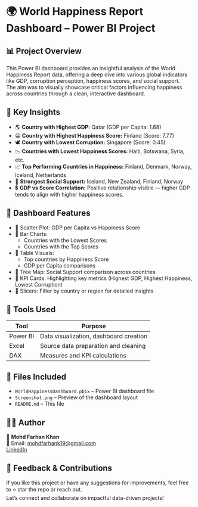# 🌍 World Happiness Report Dashboard – Power BI Project

## 📊 Project Overview
This Power BI dashboard provides an insightful analysis of the World Happiness Report data, offering a deep dive into various global indicators like GDP, corruption perception, happiness scores, and social support.  
The aim was to visually showcase critical factors influencing happiness across countries through a clean, interactive dashboard.

## 🧠 Key Insights
- 🌎 **Country with Highest GDP:** Qatar (GDP per Capita: 1.68)
- 😀 **Country with Highest Happiness Score:** Finland (Score: 7.77)
- 🕊️ **Country with Lowest Corruption:** Singapore (Score: 0.45)
- 📉 **Countries with Lowest Happiness Scores:** Haiti, Botswana, Syria, etc.
- 📈 **Top Performing Countries in Happiness:** Finland, Denmark, Norway, Iceland, Netherlands
- 👥 **Strongest Social Support:** Iceland, New Zealand, Finland, Norway
- 💲 **GDP vs Score Correlation:** Positive relationship visible — higher GDP tends to align with higher happiness scores.

## 🎯 Dashboard Features
- 🔹 Scatter Plot: GDP per Capita vs Happiness Score
- 🔹 Bar Charts: 
  - Countries with the Lowest Scores
  - Countries with the Top Scores
- 🔹 Table Visuals:
  - Top countries by Happiness Score
  - GDP per Capita comparisons
- 🔹 Tree Map: Social Support comparison across countries
- 🔹 KPI Cards: Highlighting key metrics (Highest GDP, Highest Happiness, Lowest Corruption)
- 🔹 Slicers: Filter by country or region for detailed insights

## 🚀 Tools Used
| Tool | Purpose |
| --- | --- |
| Power BI | Data visualization, dashboard creation |
| Excel | Source data preparation and cleaning |
| DAX | Measures and KPI calculations |

## 📁 Files Included
- `WorldHappinessDashboard.pbix` – Power BI dashboard file
- `Screenshot.png` – Preview of the dashboard layout
- `README.md` – This file

## 🧑‍💻 Author
🔗 **Mohd Farhan Khan**  
📧 Email: mohdfarhank19@gmail.com  
[LinkedIn](https://www.linkedin.com/in/mohd-farhan-khan-b94908319)

## 🌟 Feedback & Contributions
If you like this project or have any suggestions for improvements, feel free to ⭐ star the repo or reach out.  
Let’s connect and collaborate on impactful data-driven projects!
